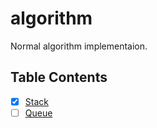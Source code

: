 # algorithm

Normal algorithm implementaion.

## Table Contents

- [x] [Stack](./src/stack.js)
- [ ] [Queue](./src/queue.js)
